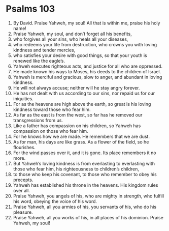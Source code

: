 ﻿
# Psalms 103
1. By David. Praise Yahweh, my soul! All that is within me, praise his holy name! 
2. Praise Yahweh, my soul, and don’t forget all his benefits, 
3. who forgives all your sins, who heals all your diseases, 
4. who redeems your life from destruction, who crowns you with loving kindness and tender mercies, 
5. who satisfies your desire with good things, so that your youth is renewed like the eagle’s. 
6. Yahweh executes righteous acts, and justice for all who are oppressed. 
7. He made known his ways to Moses, his deeds to the children of Israel. 
8. Yahweh is merciful and gracious, slow to anger, and abundant in loving kindness. 
9. He will not always accuse; neither will he stay angry forever. 
10. He has not dealt with us according to our sins, nor repaid us for our iniquities. 
11. For as the heavens are high above the earth, so great is his loving kindness toward those who fear him. 
12. As far as the east is from the west, so far has he removed our transgressions from us. 
13. Like a father has compassion on his children, so Yahweh has compassion on those who fear him. 
14. For he knows how we are made. He remembers that we are dust. 
15. As for man, his days are like grass. As a flower of the field, so he flourishes. 
16. For the wind passes over it, and it is gone. Its place remembers it no more. 
17. But Yahweh’s loving kindness is from everlasting to everlasting with those who fear him, his righteousness to children’s children, 
18. to those who keep his covenant, to those who remember to obey his precepts. 
19. Yahweh has established his throne in the heavens. His kingdom rules over all. 
20. Praise Yahweh, you angels of his, who are mighty in strength, who fulfill his word, obeying the voice of his word. 
21. Praise Yahweh, all you armies of his, you servants of his, who do his pleasure. 
22. Praise Yahweh, all you works of his, in all places of his dominion. Praise Yahweh, my soul! 
